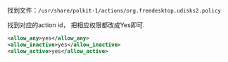 找到文件：`/usr/share/polkit-1/actions/org.freedesktop.udisks2.policy`

找到对应的action id， 把相应权限都改成Yes即可.
```xml
<allow_any>yes</allow_any>
<allow_inactive>yes</allow_inactive>
<allow_active>yes</allow_active>
```